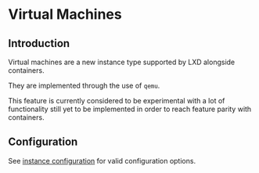 # Virtual Machines
## Introduction
Virtual machines are a new instance type supported by LXD alongside containers.

They are implemented through the use of `qemu`.

This feature is currently considered to be experimental with a lot of
functionality still yet to be implemented in order to reach feature
parity with containers.

## Configuration
See [instance configuration](instances.md) for valid configuration options.

